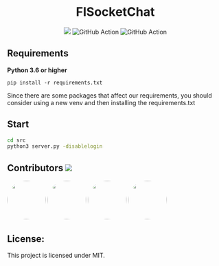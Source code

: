 <h1 align="center">FISocketChat</h1>
<p align="center">
  <a href="https://github.com/FI18-Trainees/FISocketChat/blob/dev/LICENSE"><img src="https://img.shields.io/github/license/FI18-Trainees/FISocketChat.svg"/></a>
  <img src="https://github.com/FI18-Trainees/FISocketChat/workflows/BasicCheckup/badge.svg" alt="GitHub Action"/>
  <img src="https://github.com/FI18-Trainees/FISocketChat/workflows/Unittests/badge.svg" alt="GitHub Action"/>
</p>

## Requirements

**Python 3.6 or higher**
```
pip install -r requirements.txt
```
Since there are some packages that affect our requirements, you should consider using a new venv and then installing the requirements.txt
## Start
```bash
cd src
python3 server.py -disablelogin
```

## Contributors <img src="https://img.shields.io/badge/contributions-welcome-brightgreen.svg?style=flat"/>

<a href="https://github.com/SFFan123"><img src="https://avatars0.githubusercontent.com/u/38184195?s=460&v=4"
                                            height=90px, width=90px style="border-radius: 50%" /></a>
<a href="https://github.com/zaanposni"><img src="https://avatars3.githubusercontent.com/u/24491035?s=460&v=4"
                                            height=90px, width=90px style="border-radius: 50%" /></a>
<a href="https://github.com/ArPiiX"><img src="https://avatars1.githubusercontent.com/u/48033823?s=460&v=4"
                                         height=90px, width=90px style="border-radius: 50%" /></a>
<a href="https://github.com/Monkmitrad"><img src="https://avatars1.githubusercontent.com/u/33026966?s=460&v=4"
                                             height=90px, width=90px style="border-radius: 50%" /></a>


## License:

This project is licensed under MIT.
